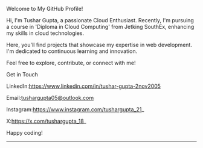 Welcome to My GitHub Profile!

Hi, I'm Tushar Gupta, a passionate Cloud Enthusiast. Recently, I'm pursuing a course in 'Diploma in Cloud Computing' from Jetking SouthEx, enhancing my skills in cloud technologies.

Here, you'll find projects that showcase my expertise in web development. I'm dedicated to continuous learning and innovation.

Feel free to explore, contribute, or connect with me!

Get in Touch

LinkedIn:https://www.linkedin.com/in/tushar-gupta-2nov2005

Email:tushargupta05@outlook.com

Instagram:https://www.instagram.com/tushargupta_21_

X:https://x.com/tushargupta_18_

Happy coding!


---


